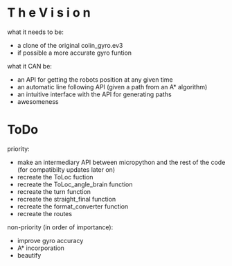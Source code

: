 # T h e   V i s i o n


what it needs to be:
  + a clone of the original colin_gyro.ev3
  + if possible a more accurate gyro funtion


what it CAN be:
  + an API for getting the robots position at any given time
  + an automatic line following API (given a path from an A* algorithm)
  + an intuitive interface with the API for generating paths
  + awesomeness


# ToDo


priority:
  + make an intermediary API between micropython and the rest of the code (for compatibilty updates later on)
  + recreate the ToLoc fuction
  + recreate the ToLoc_angle_brain function
  + recreate the turn function
  + recreate the straight_final function
  + recreate the format_converter function
  + recreate the routes

non-priority (in order of importance):
  + improve gyro accuracy
  + A* incorporation
  + beautify


